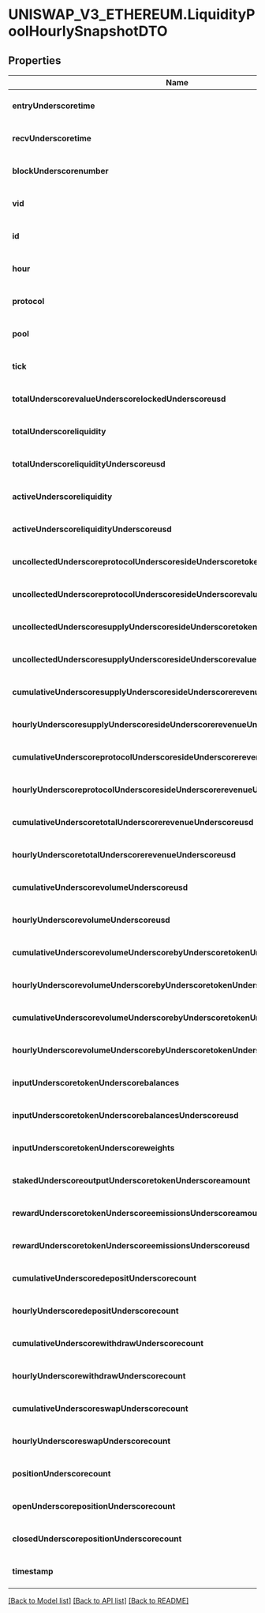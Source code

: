 # UNISWAP_V3_ETHEREUM.LiquidityPoolHourlySnapshotDTO

## Properties
Name | Type | Description | Notes
------------ | ------------- | ------------- | -------------
**entryUnderscoretime** | **string** |  | [optional] [default to null]
**recvUnderscoretime** | **string** |  | [optional] [default to null]
**blockUnderscorenumber** | **integer** |  | [optional] [default to null]
**vid** | **integer** |  | [optional] [default to null]
**id** | **string** |  | [optional] [default to null]
**hour** | **integer** |  | [optional] [default to null]
**protocol** | **string** |  | [optional] [default to null]
**pool** | **string** |  | [optional] [default to null]
**tick** | **string** |  | [optional] [default to null]
**totalUnderscorevalueUnderscorelockedUnderscoreusd** | **string** |  | [optional] [default to null]
**totalUnderscoreliquidity** | **string** |  | [optional] [default to null]
**totalUnderscoreliquidityUnderscoreusd** | **string** |  | [optional] [default to null]
**activeUnderscoreliquidity** | **string** |  | [optional] [default to null]
**activeUnderscoreliquidityUnderscoreusd** | **string** |  | [optional] [default to null]
**uncollectedUnderscoreprotocolUnderscoresideUnderscoretokenUnderscoreamounts** | **array[string]** |  | [optional] [default to null]
**uncollectedUnderscoreprotocolUnderscoresideUnderscorevaluesUnderscoreusd** | **array[string]** |  | [optional] [default to null]
**uncollectedUnderscoresupplyUnderscoresideUnderscoretokenUnderscoreamounts** | **array[string]** |  | [optional] [default to null]
**uncollectedUnderscoresupplyUnderscoresideUnderscorevaluesUnderscoreusd** | **array[string]** |  | [optional] [default to null]
**cumulativeUnderscoresupplyUnderscoresideUnderscorerevenueUnderscoreusd** | **string** |  | [optional] [default to null]
**hourlyUnderscoresupplyUnderscoresideUnderscorerevenueUnderscoreusd** | **string** |  | [optional] [default to null]
**cumulativeUnderscoreprotocolUnderscoresideUnderscorerevenueUnderscoreusd** | **string** |  | [optional] [default to null]
**hourlyUnderscoreprotocolUnderscoresideUnderscorerevenueUnderscoreusd** | **string** |  | [optional] [default to null]
**cumulativeUnderscoretotalUnderscorerevenueUnderscoreusd** | **string** |  | [optional] [default to null]
**hourlyUnderscoretotalUnderscorerevenueUnderscoreusd** | **string** |  | [optional] [default to null]
**cumulativeUnderscorevolumeUnderscoreusd** | **string** |  | [optional] [default to null]
**hourlyUnderscorevolumeUnderscoreusd** | **string** |  | [optional] [default to null]
**cumulativeUnderscorevolumeUnderscorebyUnderscoretokenUnderscoreamount** | **array[string]** |  | [optional] [default to null]
**hourlyUnderscorevolumeUnderscorebyUnderscoretokenUnderscoreamount** | **array[string]** |  | [optional] [default to null]
**cumulativeUnderscorevolumeUnderscorebyUnderscoretokenUnderscoreusd** | **array[string]** |  | [optional] [default to null]
**hourlyUnderscorevolumeUnderscorebyUnderscoretokenUnderscoreusd** | **array[string]** |  | [optional] [default to null]
**inputUnderscoretokenUnderscorebalances** | **array[string]** |  | [optional] [default to null]
**inputUnderscoretokenUnderscorebalancesUnderscoreusd** | **array[string]** |  | [optional] [default to null]
**inputUnderscoretokenUnderscoreweights** | **array[string]** |  | [optional] [default to null]
**stakedUnderscoreoutputUnderscoretokenUnderscoreamount** | **string** |  | [optional] [default to null]
**rewardUnderscoretokenUnderscoreemissionsUnderscoreamount** | **array[string]** |  | [optional] [default to null]
**rewardUnderscoretokenUnderscoreemissionsUnderscoreusd** | **array[string]** |  | [optional] [default to null]
**cumulativeUnderscoredepositUnderscorecount** | **integer** |  | [optional] [default to null]
**hourlyUnderscoredepositUnderscorecount** | **integer** |  | [optional] [default to null]
**cumulativeUnderscorewithdrawUnderscorecount** | **integer** |  | [optional] [default to null]
**hourlyUnderscorewithdrawUnderscorecount** | **integer** |  | [optional] [default to null]
**cumulativeUnderscoreswapUnderscorecount** | **integer** |  | [optional] [default to null]
**hourlyUnderscoreswapUnderscorecount** | **integer** |  | [optional] [default to null]
**positionUnderscorecount** | **integer** |  | [optional] [default to null]
**openUnderscorepositionUnderscorecount** | **integer** |  | [optional] [default to null]
**closedUnderscorepositionUnderscorecount** | **integer** |  | [optional] [default to null]
**timestamp** | **string** |  | [optional] [default to null]

[[Back to Model list]](../README.md#documentation-for-models) [[Back to API list]](../README.md#documentation-for-api-endpoints) [[Back to README]](../README.md)


